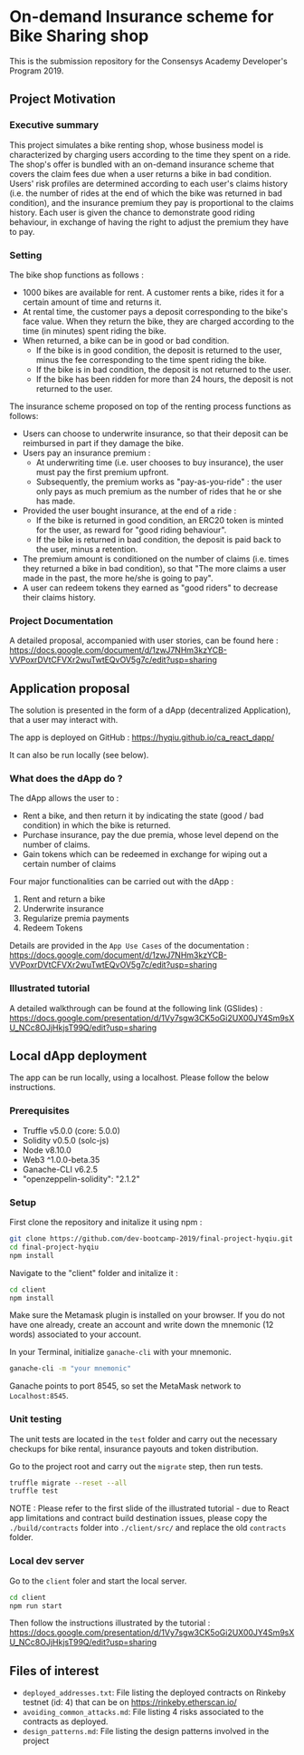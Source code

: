 # On-demand Insurance scheme for Bike Sharing shop

This is the submission repository for the Consensys Academy Developer's Program 2019.

## Project Motivation

### Executive summary

This project simulates a bike renting shop, whose business model is characterized by charging users according to the time they spent on a ride. The shop's offer is bundled with an on-demand insurance scheme that covers the claim fees due when a user returns a bike in bad condition. Users' risk profiles are determined according to each user's claims history (i.e. the number of rides at the end of which the bike was returned in bad condition), and the insurance premium they pay is proportional to the claims history. Each user is given the chance to demonstrate good riding behaviour, in exchange of having the right to adjust the premium they have to pay.

### Setting

The bike shop functions as follows :
- 1000 bikes are available for rent. A customer rents a bike, rides it for a certain amount of time and returns it.
- At rental time, the customer pays a deposit corresponding to the bike's face value. When they return the bike, they are charged according to the time (in minutes) spent riding the bike.
- When returned, a bike can be in good or bad condition.
	* If the bike is in good condition, the deposit is returned to the user, minus the fee corresponding to the time spent riding the bike.
	* If the bike is in bad condition, the deposit is not returned to the user.
	* If the bike has been ridden for more than 24 hours, the deposit is not returned to the user.

The insurance scheme proposed on top of the renting process functions as follows:
- Users can choose to underwrite insurance, so that their deposit can be reimbursed in part if they damage the bike.
- Users pay an insurance premium :
	* At underwriting time (i.e. user chooses to buy insurance), the user must pay the first premium upfront.
	* Subsequently, the premium works as "pay-as-you-ride" : the user only pays as much premium as the number of rides that he or she has made.
- Provided the user bought insurance, at the end of a ride :
	* If the bike is returned in good condition, an ERC20 token is minted for the user, as reward for "good riding behaviour".
	* If the bike is returned in bad condition, the deposit is paid back to the user, minus a retention.
- The premium amount is conditioned on the number of claims (i.e. times they returned a bike in bad condition), so that "The more claims a user made in the past, the more he/she is going to pay".
- A user can redeem tokens they earned as "good riders" to decrease their claims history.

### Project Documentation

A detailed proposal, accompanied with user stories, can be found here : https://docs.google.com/document/d/1zwJ7NHm3kzYCB-VVPoxrDVtCFVXr2wuTwtEQvOV5g7c/edit?usp=sharing

## Application proposal

The solution is presented in the form of a dApp (decentralized Application), that a user may interact with.

The app is deployed on GitHub : https://hyqiu.github.io/ca_react_dapp/

It can also be run locally (see below).

### What does the dApp do ?

The dApp allows the user to :
- Rent a bike, and then return it by indicating the state (good / bad condition) in which the bike is returned.
- Purchase insurance, pay the due premia, whose level depend on the number of claims.
- Gain tokens which can be redeemed in exchange for wiping out a certain number of claims

Four major functionalities can be carried out with the dApp :
1. Rent and return a bike
2. Underwrite insurance
3. Regularize premia payments
4. Redeem Tokens

Details are provided in the `App Use Cases` of the documentation : https://docs.google.com/document/d/1zwJ7NHm3kzYCB-VVPoxrDVtCFVXr2wuTwtEQvOV5g7c/edit?usp=sharing

### Illustrated tutorial

A detailed walkthrough can be found at the following link (GSlides) : https://docs.google.com/presentation/d/1Vy7sgw3CK5oGi2UX00JY4Sm9sXU_NCc8OJjHkjsT99Q/edit?usp=sharing

## Local dApp deployment

The app can be run locally, using a localhost. Please follow the below instructions.

### Prerequisites

* Truffle v5.0.0 (core: 5.0.0)
* Solidity v0.5.0 (solc-js)
* Node v8.10.0
* Web3 ^1.0.0-beta.35
* Ganache-CLI v6.2.5
* "openzeppelin-solidity": "2.1.2"

### Setup

First clone the repository and initalize it using npm :
```bash
git clone https://github.com/dev-bootcamp-2019/final-project-hyqiu.git
cd final-project-hyqiu
npm install
```

Navigate to the "client" folder and initalize it :
```bash
cd client
npm install
```

Make sure the Metamask plugin is installed on your browser. If you do not have one already, create an account and write down the mnemonic (12 words) associated to your account.

In your Terminal, initialize `ganache-cli` with your mnemonic.
```bash
ganache-cli -m "your mnemonic"
```

Ganache points to port 8545, so set the MetaMask network to `Localhost:8545`.

### Unit testing

The unit tests are located in the `test` folder and carry out the necessary checkups for bike rental, insurance payouts and token distribution.

Go to the project root and carry out the `migrate` step, then run tests.
```bash
truffle migrate --reset --all
truffle test
```

NOTE : Please refer to the first slide of the illustrated tutorial - due to React app limitations and contract build destination issues, please copy the `./build/contracts` folder into `./client/src/` and replace the old `contracts` folder.

### Local dev server

Go to the `client` foler and start the local server.
```bash
cd client
npm run start
```

Then follow the instructions illustrated by the tutorial : https://docs.google.com/presentation/d/1Vy7sgw3CK5oGi2UX00JY4Sm9sXU_NCc8OJjHkjsT99Q/edit?usp=sharing


## Files of interest

* `deployed_addresses.txt`: File listing the deployed contracts on Rinkeby testnet (id: 4) that can be on https://rinkeby.etherscan.io/
* `avoiding_common_attacks.md`: File listing 4 risks associated to the contracts as deployed.
* `design_patterns.md`: File listing the design patterns involved in the project
